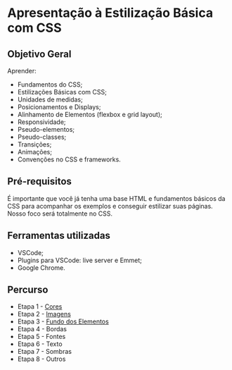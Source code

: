 # Apresentação à Estilização Básica com CSS
## Objetivo Geral
Aprender:
- Fundamentos do CSS;
- Estilizações Básicas com CSS;
- Unidades de medidas;
- Posicionamentos e Displays;
- Alinhamento de Elementos (flexbox e grid layout);
- Responsividade;
- Pseudo-elementos;
- Pseudo-classes;
- Transições;
- Animações;
- Convenções no CSS e frameworks.

## Pré-requisitos
É importante que você já tenha uma base HTML e fundamentos básicos da CSS para acompanhar os exemplos e conseguir estilizar suas páginas. Nosso foco será totalmente no CSS.

## Ferramentas utilizadas
- VSCode;
- Plugins para VSCode: live server e Emmet;
- Google Chrome.

## Percurso
- Etapa 1 - [Cores](./1-cores/)
- Etapa 2 - [Imagens](./2-imagens/)
- Etapa 3 - [Fundo dos Elementos](./3-fundo%20dos%20elementos/)
- Etapa 4 - Bordas
- Etapa 5 - Fontes
- Etapa 6 - Texto
- Etapa 7 - Sombras
- Etapa 8 - Outros